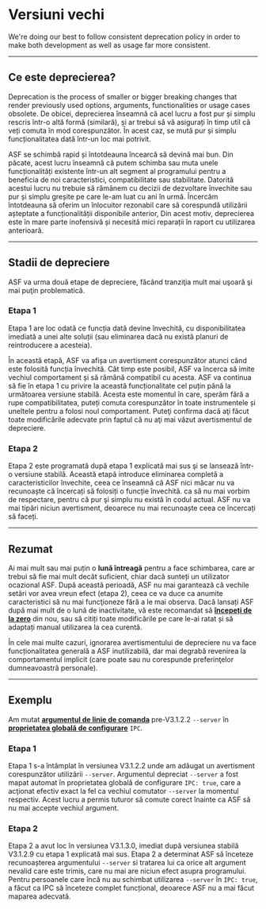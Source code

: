 # Versiuni vechi

We're doing our best to follow consistent deprecation policy in order to make both development as well as usage far more consistent.

---

## Ce este deprecierea?

Deprecation is the process of smaller or bigger breaking changes that render previously used options, arguments, functionalities or usage cases obsolete. De obicei, deprecierea înseamnă că acel lucru a fost pur și simplu rescris într-o altă formă (similară), și ar trebui să vă asigurați în timp util că veți comuta în mod corespunzător. În acest caz, se mută pur și simplu funcționalitatea dată într-un loc mai potrivit.

ASF se schimbă rapid și întotdeauna încearcă să devină mai bun. Din păcate, acest lucru înseamnă că putem schimba sau muta unele funcționalități existente într-un alt segment al programului pentru a beneficia de noi caracteristici, compatibilitate sau stabilitate. Datorită acestui lucru nu trebuie să rămânem cu decizii de dezvoltare învechite sau pur și simplu greșite pe care le-am luat cu ani în urmă. Încercăm întotdeauna să oferim un înlocuitor rezonabil care să corespundă utilizării așteptate a funcționalității disponibile anterior, Din acest motiv, deprecierea este în mare parte inofensivă și necesită mici reparații în raport cu utilizarea anterioară.

---

## Stadii de depreciere

ASF va urma două etape de depreciere, făcând tranziţia mult mai uşoară şi mai puţin problematică.

### Etapa 1

Etapa 1 are loc odată ce funcția dată devine învechită, cu disponibilitatea imediată a unei alte soluții (sau eliminarea dacă nu există planuri de reintroducere a acesteia).

În această etapă, ASF va afișa un avertisment corespunzător atunci când este folosită funcția învechită. Cât timp este posibil, ASF va încerca să imite vechiul comportament și să rămână compatibil cu acesta. ASF va continua să fie în etapa 1 cu privire la această funcționalitate cel puțin până la următoarea versiune stabilă. Acesta este momentul în care, sperăm fără a rupe compatibilitatea, puteți comuta corespunzător în toate instrumentele și uneltele pentru a folosi noul comportament. Puteţi confirma dacă aţi făcut toate modificările adecvate prin faptul că nu aţi mai văzut avertismentul de depreciere.

### Etapa 2

Etapa 2 este programată după etapa 1 explicată mai sus şi se lansează într-o versiune stabilă. Această etapă introduce eliminarea completă a caracteristicilor învechite, ceea ce înseamnă că ASF nici măcar nu va recunoaște că încercați să folosiți o funcție învechită. ca să nu mai vorbim de respectare, pentru că pur şi simplu nu există în codul actual. ASF nu va mai tipări niciun avertisment, deoarece nu mai recunoaște ceea ce încercați să faceți.

---

## Rezumat

Ai mai mult sau mai puțin o **lună întreagă** pentru a face schimbarea, care ar trebui să fie mai mult decât suficient, chiar dacă sunteți un utilizator ocazional ASF. După această perioadă, ASF nu mai garantează că vechile setări vor avea vreun efect (etapa 2), ceea ce va duce ca anumite caracteristici să nu mai funcţioneze fără a le mai observa. Dacă lansați ASF după mai mult de o lună de inactivitate, vă este recomandat să **[începeți de la zero](https://github.com/JustArchiNET/ArchiSteamFarm/wiki/Setting-up)** din nou, sau să citiți toate modificările pe care le-ai ratat și să adaptați manual utilizarea la cea curentă.

În cele mai multe cazuri, ignorarea avertismentului de depreciere nu va face funcționalitatea generală a ASF inutilizabilă, dar mai degrabă revenirea la comportamentul implicit (care poate sau nu corespunde preferinţelor dumneavoastră personale).

---

## Exemplu

Am mutat **[argumentul de linie de comanda](https://github.com/JustArchiNET/ArchiSteamFarm/wiki/Command-line-arguments)** pre-V3.1.2.2 `--server` în **[proprietatea globală de configurare](https://github.com/JustArchiNET/ArchiSteamFarm/wiki/Configuration#global-config)** `IPC`.

### Etapa 1

Etapa 1 s-a întâmplat în versiunea V3.1.2.2 unde am adăugat un avertisment corespunzător utilizării `--server`. Argumentul depreciat `--server` a fost mapat automat în proprietatea globală de configurare `IPC: true`, care a acţionat efectiv exact la fel ca vechiul comutator `--server` la momentul respectiv. Acest lucru a permis tuturor să comute corect înainte ca ASF să nu mai accepte vechiul argument.

### Etapa 2

Etapa 2 a avut loc în versiunea V3.1.3.0, imediat după versiunea stabilă V3.1.2.9 cu etapa 1 explicată mai sus. Etapa 2 a determinat ASF să înceteze recunoașterea argumentului `--server` si tratarea lui ca orice alt argument nevalid care este trimis, care nu mai are niciun efect asupra programului. Pentru persoanele care încă nu au schimbat utilizarea `--server` în `IPC: true`, a făcut ca IPC să înceteze complet funcțional, deoarece ASF nu a mai făcut maparea adecvată.